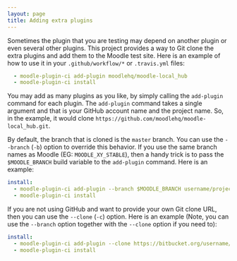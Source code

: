 ```yaml
---
layout: page
title: Adding extra plugins
---
```


Sometimes the plugin that you are testing may depend on another plugin or even several other plugins.  This project
provides a way to Git clone the extra plugins and add them to the Moodle test site. Here is an example of how to use
it in your `.github/workflow/*` or `.travis.yml` files:

```yaml
  - moodle-plugin-ci add-plugin moodlehq/moodle-local_hub
  - moodle-plugin-ci install
```

You may add as many plugins as you like, by simply calling the `add-plugin` command for each plugin.  The `add-plugin`
command takes a single argument and that is your GitHub account name and the project name.  So, in the example, it
would clone `https://github.com/moodlehq/moodle-local_hub.git`.

By default, the branch that is cloned is the `master` branch.  You can use the `--branch` (`-b`) option to override
this behavior.  If you use the same branch names as Moodle (EG: `MOODLE_XY_STABLE`), then a handy trick is to pass
the `$MOODLE_BRANCH` build variable to the `add-plugin` command.  Here is an example:

```yaml
install:
  - moodle-plugin-ci add-plugin --branch $MOODLE_BRANCH username/project
  - moodle-plugin-ci install
```

If you are not using GitHub and want to provide your own Git clone URL, then you can use the `--clone` (`-c`) option.
Here is an example (Note, you can use the `--branch` option together with the `--clone` option if you need to):

```yaml
install:
  - moodle-plugin-ci add-plugin --clone https://bitbucket.org/username/project.git
  - moodle-plugin-ci install
```
